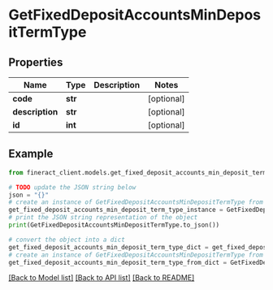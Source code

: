 # GetFixedDepositAccountsMinDepositTermType


## Properties

Name | Type | Description | Notes
------------ | ------------- | ------------- | -------------
**code** | **str** |  | [optional] 
**description** | **str** |  | [optional] 
**id** | **int** |  | [optional] 

## Example

```python
from fineract_client.models.get_fixed_deposit_accounts_min_deposit_term_type import GetFixedDepositAccountsMinDepositTermType

# TODO update the JSON string below
json = "{}"
# create an instance of GetFixedDepositAccountsMinDepositTermType from a JSON string
get_fixed_deposit_accounts_min_deposit_term_type_instance = GetFixedDepositAccountsMinDepositTermType.from_json(json)
# print the JSON string representation of the object
print(GetFixedDepositAccountsMinDepositTermType.to_json())

# convert the object into a dict
get_fixed_deposit_accounts_min_deposit_term_type_dict = get_fixed_deposit_accounts_min_deposit_term_type_instance.to_dict()
# create an instance of GetFixedDepositAccountsMinDepositTermType from a dict
get_fixed_deposit_accounts_min_deposit_term_type_from_dict = GetFixedDepositAccountsMinDepositTermType.from_dict(get_fixed_deposit_accounts_min_deposit_term_type_dict)
```
[[Back to Model list]](../README.md#documentation-for-models) [[Back to API list]](../README.md#documentation-for-api-endpoints) [[Back to README]](../README.md)


